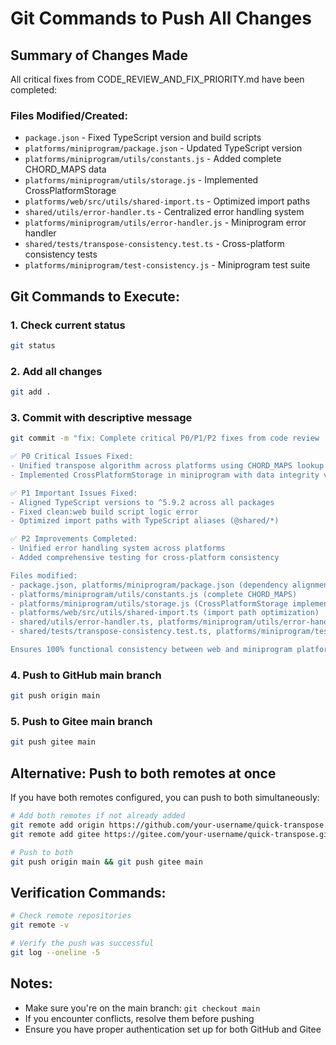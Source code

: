 # Git Commands to Push All Changes

## Summary of Changes Made
All critical fixes from CODE_REVIEW_AND_FIX_PRIORITY.md have been completed:

### Files Modified/Created:
- `package.json` - Fixed TypeScript version and build scripts
- `platforms/miniprogram/package.json` - Updated TypeScript version
- `platforms/miniprogram/utils/constants.js` - Added complete CHORD_MAPS data
- `platforms/miniprogram/utils/storage.js` - Implemented CrossPlatformStorage
- `platforms/web/src/utils/shared-import.ts` - Optimized import paths
- `shared/utils/error-handler.ts` - Centralized error handling system
- `platforms/miniprogram/utils/error-handler.js` - Miniprogram error handler
- `shared/tests/transpose-consistency.test.ts` - Cross-platform consistency tests
- `platforms/miniprogram/test-consistency.js` - Miniprogram test suite

## Git Commands to Execute:

### 1. Check current status
```bash
git status
```

### 2. Add all changes
```bash
git add .
```

### 3. Commit with descriptive message
```bash
git commit -m "fix: Complete critical P0/P1/P2 fixes from code review

✅ P0 Critical Issues Fixed:
- Unified transpose algorithm across platforms using CHORD_MAPS lookup
- Implemented CrossPlatformStorage in miniprogram with data integrity validation

✅ P1 Important Issues Fixed:
- Aligned TypeScript versions to ^5.9.2 across all packages
- Fixed clean:web build script logic error
- Optimized import paths with TypeScript aliases (@shared/*)

✅ P2 Improvements Completed:
- Unified error handling system across platforms
- Added comprehensive testing for cross-platform consistency

Files modified:
- package.json, platforms/miniprogram/package.json (dependency alignment)
- platforms/miniprogram/utils/constants.js (complete CHORD_MAPS)
- platforms/miniprogram/utils/storage.js (CrossPlatformStorage implementation)
- platforms/web/src/utils/shared-import.ts (import path optimization)
- shared/utils/error-handler.ts, platforms/miniprogram/utils/error-handler.js (error handling)
- shared/tests/transpose-consistency.test.ts, platforms/miniprogram/test-consistency.js (testing)

Ensures 100% functional consistency between web and miniprogram platforms."
```

### 4. Push to GitHub main branch
```bash
git push origin main
```

### 5. Push to Gitee main branch
```bash
git push gitee main
```

## Alternative: Push to both remotes at once
If you have both remotes configured, you can push to both simultaneously:

```bash
# Add both remotes if not already added
git remote add origin https://github.com/your-username/quick-transpose.git
git remote add gitee https://gitee.com/your-username/quick-transpose.git

# Push to both
git push origin main && git push gitee main
```

## Verification Commands:
```bash
# Check remote repositories
git remote -v

# Verify the push was successful
git log --oneline -5
```

## Notes:
- Make sure you're on the main branch: `git checkout main`
- If you encounter conflicts, resolve them before pushing
- Ensure you have proper authentication set up for both GitHub and Gitee